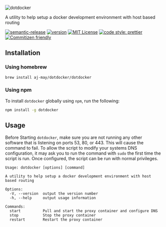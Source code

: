 ![dotdocker](https://dotdocker-github-header.now.sh)

A utility to help setup a docker development environment with host based routing

[![semantic-release](https://img.shields.io/badge/%20%20%F0%9F%93%A6%F0%9F%9A%80-semantic--release-e10079.svg)](https://github.com/semantic-release/semantic-release)
[![version](https://img.shields.io/npm/v/dotdocker.svg?style=flat)](https://www.npmjs.com/package/dotdocker)
[![MIT License](https://img.shields.io/npm/l/dotdocker.svg?style=flat)](https://github.com/aj-may/dotdocker/blob/master/LICENSE)
[![code style: prettier](https://img.shields.io/badge/code_style-prettier-ff69b4.svg?style=flat)](https://github.com/prettier/prettier)
[![Commitizen friendly](https://img.shields.io/badge/commitizen-friendly-brightgreen.svg?style=flat)](http://commitizen.github.io/cz-cli/)

## Installation

### Using homebrew

```sh
brew install aj-may/dotdocker/dotdocker
```

### Using npm

To install `dotdocker` globally using `npm`, run the following:

```sh
npm install -g dotdocker
```

## Usage

Before Starting `dotdocker`, make sure you are not running any other software that is listening on
ports 53, 80, or 443. This will cause the command to fail. To allow the script to modify your
systems DNS configuration, it may ask you to run the command with `sudo` the first time the script
is run. Once configured, the script can be run with normal privileges.

```text
Usage: dotdocker [options] [command]

A utility to help setup a docker development environment with host based routing

Options:
  -V, --version  output the version number
  -h, --help     output usage information

Commands:
  start          Pull and start the proxy container and configure DNS
  stop           Stop the proxy container
  restart        Restart the proxy container
```
